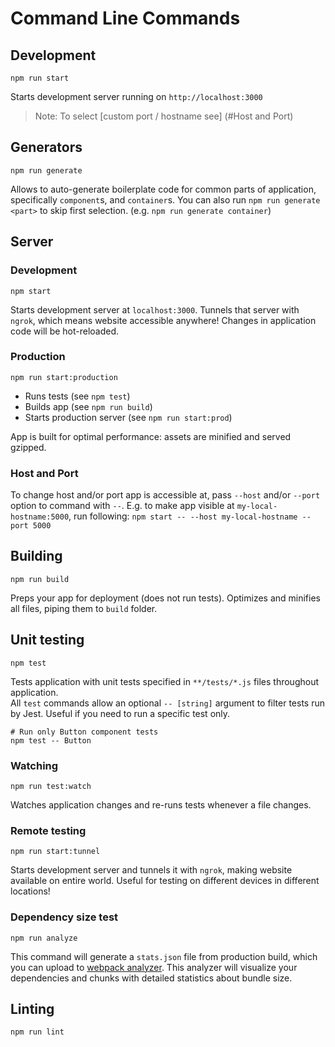 # Command Line Commands

## Development

```Shell
npm run start
```

Starts development server running on `http://localhost:3000`
> Note: To select [custom port / hostname see]  (#Host and Port)

## Generators

```Shell
npm run generate
```

Allows to auto-generate boilerplate code for common parts of
application, specifically `component`s, and `container`s. You can
also run `npm run generate <part>` to skip first selection. (e.g. `npm run
generate container`)

## Server

### Development

```Shell
npm start
```

Starts development server  at `localhost:3000`. Tunnels that server with
`ngrok`, which means website accessible anywhere! Changes in application
 code will be hot-reloaded.

### Production

```Shell
npm run start:production
```

 * Runs tests (see `npm test`)
 * Builds app (see `npm run build`)
 * Starts production server (see `npm run start:prod`)

App is built for optimal performance: assets are
minified and served gzipped.

### Host and Port

To change host and/or port app is accessible at, pass `--host` and/or `--port` option to command
with `--`. E.g. to make app visible at `my-local-hostname:5000`, run following:
`npm start -- --host my-local-hostname --port 5000`

## Building

```Shell
npm run build
```

Preps your app for deployment (does not run tests). Optimizes and minifies all files, piping them to `build` folder.

## Unit testing

```Shell
npm test
```

Tests application with unit tests specified in `**/tests/*.js` files
throughout application.  
All `test` commands allow an optional `-- [string]` argument to filter
tests run by Jest. Useful if you need to run a specific test only.

```Shell
# Run only Button component tests
npm test -- Button
```

### Watching

```Shell
npm run test:watch
```

Watches application changes and re-runs tests whenever a file changes.

### Remote testing

```Shell
npm run start:tunnel
```
Starts development server and tunnels it with `ngrok`, making website
available on entire world. Useful for testing on different devices in different locations!

### Dependency size test

```Shell
npm run analyze
```

This command will generate a `stats.json` file from production build, which
you can upload to [webpack analyzer](https://webpack.github.io/analyse/). This
analyzer will visualize your dependencies and chunks with detailed statistics
about bundle size.

## Linting

```Shell
npm run lint
```
